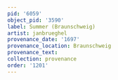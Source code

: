 ```yaml
---
pid: '6059'
object_pid: '3590'
label: Summer (Braunschweig)
artist: janbrueghel
provenance_date: '1697'
provenance_location: Braunschweig
provenance_text:
collection: provenance
order: '1201'
---
```

